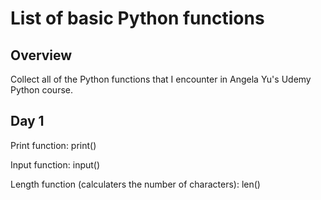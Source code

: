 # List of basic Python functions

## Overview

Collect all of the Python functions that I encounter in Angela Yu's Udemy Python course.

## Day 1

Print function:
print()

Input function:
input()

Length function (calculaters the number of characters):
len()


